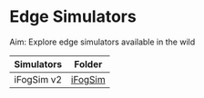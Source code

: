 # Edge Simulators

Aim: Explore edge simulators available in the wild

| Simulators| Folder|
|-----------|-------|
|iFogSim v2 | [iFogSim](iFogSim)|